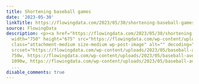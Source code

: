 ```yaml
---
title: Shortening baseball games
date: '2023-05-30'
linkTitle: https://flowingdata.com/2023/05/30/shortening-baseball-games/
source: FlowingData
description: <p><a href="https://flowingdata.com/2023/05/30/shortening-baseball-games/"><img
  width="750" height="675" src="https://flowingdata.com/wp-content/uploads/2023/05/baseball-average-time-e1685423149843-750x675.png"
  class="attachment-medium size-medium wp-post-image" alt="" decoding="async" loading="lazy"
  srcset="https://flowingdata.com/wp-content/uploads/2023/05/baseball-average-time-e1685423149843-750x675.png
  750w, https://flowingdata.com/wp-content/uploads/2023/05/baseball-average-time-e1685423149843-1090x981.png
  1090w, https://flowingdata.com/wp-content/uploads/2023/05/baseball-average-time-e16
  ...
disable_comments: true
---
```

<p><a href="https://flowingdata.com/2023/05/30/shortening-baseball-games/"><img width="750" height="675" src="https://flowingdata.com/wp-content/uploads/2023/05/baseball-average-time-e1685423149843-750x675.png" class="attachment-medium size-medium wp-post-image" alt="" decoding="async" loading="lazy" srcset="https://flowingdata.com/wp-content/uploads/2023/05/baseball-average-time-e1685423149843-750x675.png 750w, https://flowingdata.com/wp-content/uploads/2023/05/baseball-average-time-e1685423149843-1090x981.png 1090w, https://flowingdata.com/wp-content/uploads/2023/05/baseball-average-time-e16 ...